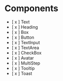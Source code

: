 # Components

- [ x ] Text
- [ x ] Heading
- [ x ] Box
- [ x ] Button
- [ x ] TextInput
- [ x ] TextArea
- [ x ] CheckBox
- [ x ] Avatar
- [ x ] MultiStep
- [ x ] Tooltip
- [ x ] Toast